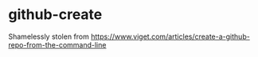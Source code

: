 # github-create

Shamelessly stolen from https://www.viget.com/articles/create-a-github-repo-from-the-command-line
